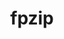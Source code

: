 ---
title: "fpzip"
layout: cache
categories: [package, develop-2023-12-10]
meta: {"versions": ["1.3.0"], "compilers": ["cce@=15.0.1", "gcc@=11.4.0", "oneapi@=2023.2.0"], "oss": ["rhel8", "ubuntu20.04"], "platforms": ["linux"], "targets": ["x86_64_v3", "zen4"], "stacks": ["e4s", "e4s-cray-rhel", "e4s-oneapi", "root"], "num_specs": 3, "num_specs_by_stack": {"e4s-cray-rhel": 1, "root": 3, "e4s": 1, "e4s-oneapi": 1}}
spec_details: [{"hash": "ucbmagm5qmlue3sxarrt4qo3v6m3auqn", "compiler": "cce@=15.0.1", "versions": ["1.3.0"], "os": "rhel8", "platform": "linux", "target": "zen4", "variants": ["build_system=cmake", "build_type=Release", "generator=make", "~ipo"], "stacks": ["e4s-cray-rhel", "root"], "size": "-", "tarball": "https://binaries.spack.io/releases/develop-2023-12-10/build_cache/linux-rhel8-zen4/cce-15.0.1/fpzip-1.3.0/linux-rhel8-zen4-cce-15.0.1-fpzip-1.3.0-ucbmagm5qmlue3sxarrt4qo3v6m3auqn.spack"}, {"hash": "seg2ohwxhazexohuobbhjb2f2pge65nc", "compiler": "gcc@=11.4.0", "versions": ["1.3.0"], "os": "ubuntu20.04", "platform": "linux", "target": "x86_64_v3", "variants": ["build_system=cmake", "build_type=Release", "generator=make", "~ipo"], "stacks": ["root", "e4s"], "size": "-", "tarball": "https://binaries.spack.io/releases/develop-2023-12-10/build_cache/linux-ubuntu20.04-x86_64_v3/gcc-11.4.0/fpzip-1.3.0/linux-ubuntu20.04-x86_64_v3-gcc-11.4.0-fpzip-1.3.0-seg2ohwxhazexohuobbhjb2f2pge65nc.spack"}, {"hash": "qdfgku2d4dlb7hogyc7vnupzt6ocheu2", "compiler": "oneapi@=2023.2.0", "versions": ["1.3.0"], "os": "ubuntu20.04", "platform": "linux", "target": "x86_64_v3", "variants": ["build_system=cmake", "build_type=Release", "generator=make", "~ipo"], "stacks": ["e4s-oneapi", "root"], "size": "-", "tarball": "https://binaries.spack.io/releases/develop-2023-12-10/build_cache/linux-ubuntu20.04-x86_64_v3/oneapi-2023.2.0/fpzip-1.3.0/linux-ubuntu20.04-x86_64_v3-oneapi-2023.2.0-fpzip-1.3.0-qdfgku2d4dlb7hogyc7vnupzt6ocheu2.spack"}]
---